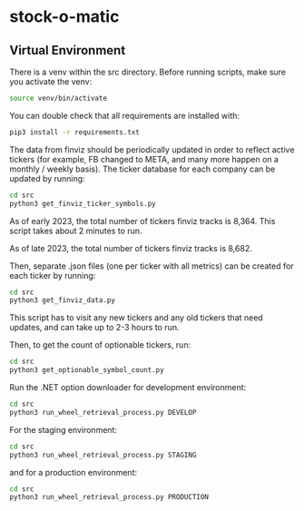 # stock-o-matic

## Virtual Environment

There is a venv within the src directory. Before running scripts, make sure you activate the venv:

```bash
source venv/bin/activate
```

You can double check that all requirements are installed with:

```bash
pip3 install -r requirements.txt
```

The data from finviz should be periodically updated in order to reflect active tickers (for example, FB changed to META, and many more happen on a monthly / weekly basis). The ticker database for each company can be updated by running:

```bash
cd src
python3 get_finviz_ticker_symbols.py
```

As of early 2023, the total number of tickers finviz tracks is 8,364. This script takes about 2 minutes to run.

As of late 2023, the total number of tickers finviz tracks is 8,682.

Then, separate .json files (one per ticker with all metrics) can be created for each ticker by running:

```bash
cd src
python3 get_finviz_data.py
```

This script has to visit any new tickers and any old tickers that need updates, and can take up to 2-3 hours to run.

Then, to get the count of optionable tickers, run:

```bash
cd src
python3 get_optionable_symbol_count.py
```

Run the .NET option downloader for development environment:

```bash
cd src
python3 run_wheel_retrieval_process.py DEVELOP
```

For the staging environment:

```bash
cd src
python3 run_wheel_retrieval_process.py STAGING
```

and for a production environment:

```bash
cd src
python3 run_wheel_retrieval_process.py PRODUCTION
```